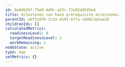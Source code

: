 ```yaml
---
id: 6e04635f-75e0-4d9c-a23c-f2e92dd545e4
title: milestones can have prerequisite milestones.
parentId: abf51876-1c3a-419f-bffa-1dd4c3a5aa20
childrenIds: []
calculatedMetrics:
  readinessLevel: 0
  targetReadinessLevel: 1
  workRemaining: 1
nodeState: active
type: map
setMetrics: {}
---
```

